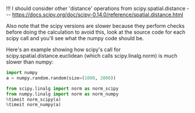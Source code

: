 !!! I should consider other 'distance' operations
from scipy.spatial.distance --- https://docs.scipy.org/doc/scipy-0.14.0/reference/spatial.distance.html

Also note that the scipy versions are slower because they perform checks before doing the calculation to avoid this, look at the source code for each scipy call and you'll see what the numpy code should be.

Here's an example showing how scipy's call for scipy.spatial.distance.euclidean (which calls scipy.linalg.norm) is much slower than numpy:
```python
import numpy
a = numpy.random.random(size=(1000, 2000))

from scipy.linalg import norm as norm_scipy
from numpy.linalg import norm as norm_numpy
%timeit norm_scipy(a)
%timeit norm_numpy(a)
```
